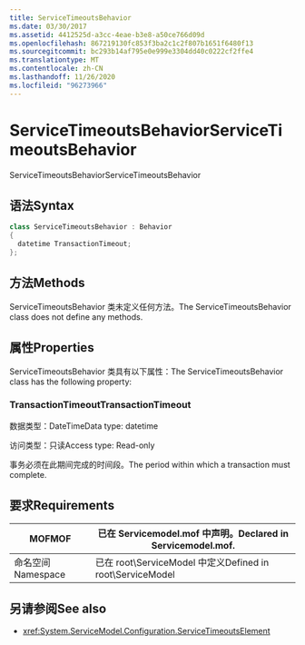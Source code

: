 ```yaml
---
title: ServiceTimeoutsBehavior
ms.date: 03/30/2017
ms.assetid: 4412525d-a3cc-4eae-b3e8-a50ce766d09d
ms.openlocfilehash: 867219130fc853f3ba2c1c2f807b1651f6480f13
ms.sourcegitcommit: bc293b14af795e0e999e3304dd40c0222cf2ffe4
ms.translationtype: MT
ms.contentlocale: zh-CN
ms.lasthandoff: 11/26/2020
ms.locfileid: "96273966"
---
```

# <a name="servicetimeoutsbehavior"></a><span data-ttu-id="548fd-102">ServiceTimeoutsBehavior</span><span class="sxs-lookup"><span data-stu-id="548fd-102">ServiceTimeoutsBehavior</span></span>

<span data-ttu-id="548fd-103">ServiceTimeoutsBehavior</span><span class="sxs-lookup"><span data-stu-id="548fd-103">ServiceTimeoutsBehavior</span></span>  
  
## <a name="syntax"></a><span data-ttu-id="548fd-104">语法</span><span class="sxs-lookup"><span data-stu-id="548fd-104">Syntax</span></span>  
  
```csharp
class ServiceTimeoutsBehavior : Behavior  
{  
  datetime TransactionTimeout;  
};  
```  
  
## <a name="methods"></a><span data-ttu-id="548fd-105">方法</span><span class="sxs-lookup"><span data-stu-id="548fd-105">Methods</span></span>  

 <span data-ttu-id="548fd-106">ServiceTimeoutsBehavior 类未定义任何方法。</span><span class="sxs-lookup"><span data-stu-id="548fd-106">The ServiceTimeoutsBehavior class does not define any methods.</span></span>  
  
## <a name="properties"></a><span data-ttu-id="548fd-107">属性</span><span class="sxs-lookup"><span data-stu-id="548fd-107">Properties</span></span>  

 <span data-ttu-id="548fd-108">ServiceTimeoutsBehavior 类具有以下属性：</span><span class="sxs-lookup"><span data-stu-id="548fd-108">The ServiceTimeoutsBehavior class has the following property:</span></span>  
  
### <a name="transactiontimeout"></a><span data-ttu-id="548fd-109">TransactionTimeout</span><span class="sxs-lookup"><span data-stu-id="548fd-109">TransactionTimeout</span></span>  

 <span data-ttu-id="548fd-110">数据类型：DateTime</span><span class="sxs-lookup"><span data-stu-id="548fd-110">Data type: datetime</span></span>  
  
 <span data-ttu-id="548fd-111">访问类型：只读</span><span class="sxs-lookup"><span data-stu-id="548fd-111">Access type: Read-only</span></span>  
  
 <span data-ttu-id="548fd-112">事务必须在此期间完成的时间段。</span><span class="sxs-lookup"><span data-stu-id="548fd-112">The period within which a transaction must complete.</span></span>  
  
## <a name="requirements"></a><span data-ttu-id="548fd-113">要求</span><span class="sxs-lookup"><span data-stu-id="548fd-113">Requirements</span></span>  
  
|<span data-ttu-id="548fd-114">MOF</span><span class="sxs-lookup"><span data-stu-id="548fd-114">MOF</span></span>|<span data-ttu-id="548fd-115">已在 Servicemodel.mof 中声明。</span><span class="sxs-lookup"><span data-stu-id="548fd-115">Declared in Servicemodel.mof.</span></span>|  
|---------|-----------------------------------|  
|<span data-ttu-id="548fd-116">命名空间</span><span class="sxs-lookup"><span data-stu-id="548fd-116">Namespace</span></span>|<span data-ttu-id="548fd-117">已在 root\ServiceModel 中定义</span><span class="sxs-lookup"><span data-stu-id="548fd-117">Defined in root\ServiceModel</span></span>|  
  
## <a name="see-also"></a><span data-ttu-id="548fd-118">另请参阅</span><span class="sxs-lookup"><span data-stu-id="548fd-118">See also</span></span>

- <xref:System.ServiceModel.Configuration.ServiceTimeoutsElement>
